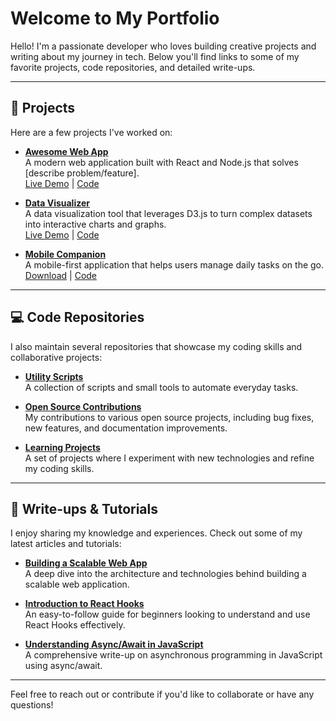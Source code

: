 # Welcome to My Portfolio

Hello! I'm a passionate developer who loves building creative projects and writing about my journey in tech. Below you'll find links to some of my favorite projects, code repositories, and detailed write-ups.

---

## 🚀 Projects

Here are a few projects I've worked on:

- **[Awesome Web App](https://github.com/yourusername/awesome-web-app)**  
  A modern web application built with React and Node.js that solves [describe problem/feature].  
  [Live Demo](https://yourusername.github.io/awesome-web-app) | [Code](https://github.com/yourusername/awesome-web-app)

- **[Data Visualizer](https://github.com/yourusername/data-visualizer)**  
  A data visualization tool that leverages D3.js to turn complex datasets into interactive charts and graphs.  
  [Live Demo](https://yourusername.github.io/data-visualizer) | [Code](https://github.com/yourusername/data-visualizer)

- **[Mobile Companion](https://github.com/yourusername/mobile-companion)**  
  A mobile-first application that helps users manage daily tasks on the go.  
  [Download](#) | [Code](https://github.com/yourusername/mobile-companion)

---

## 💻 Code Repositories

I also maintain several repositories that showcase my coding skills and collaborative projects:

- **[Utility Scripts](https://github.com/yourusername/utility-scripts)**  
  A collection of scripts and small tools to automate everyday tasks.

- **[Open Source Contributions](https://github.com/yourusername/open-source)**  
  My contributions to various open source projects, including bug fixes, new features, and documentation improvements.

- **[Learning Projects](https://github.com/yourusername/learning-projects)**  
  A set of projects where I experiment with new technologies and refine my coding skills.

---

## 📝 Write-ups & Tutorials

I enjoy sharing my knowledge and experiences. Check out some of my latest articles and tutorials:

- **[Building a Scalable Web App](https://medium.com/@yourusername/scalable-web-app)**  
  A deep dive into the architecture and technologies behind building a scalable web application.

- **[Introduction to React Hooks](https://dev.to/yourusername/introduction-to-react-hooks)**  
  An easy-to-follow guide for beginners looking to understand and use React Hooks effectively.

- **[Understanding Async/Await in JavaScript](https://yourblog.com/async-await-guide)**  
  A comprehensive write-up on asynchronous programming in JavaScript using async/await.

---

Feel free to reach out or contribute if you'd like to collaborate or have any questions!
